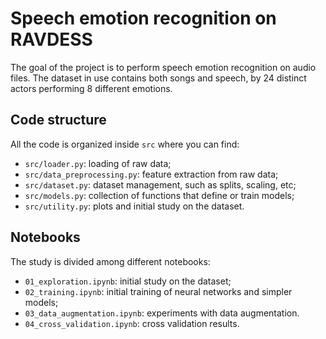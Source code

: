 # Speech emotion recognition on RAVDESS

The goal of the project is to perform speech emotion recognition on audio files. 
The dataset in use contains both songs and speech, by 24 distinct actors performing 8 different emotions. 

## Code structure
All the code is organized inside `src` where you can find: 
- `src/loader.py`: loading of raw data; 
- `src/data_preprocessing.py`: feature extraction from raw data;
- `src/dataset.py`: dataset management, such as splits, scaling, etc;
- `src/models.py`: collection of functions that define or train models;
- `src/utility.py`: plots and initial study on the dataset.

## Notebooks

The study is divided among different notebooks: 
- `01_exploration.ipynb`: initial study on the dataset; 
- `02_training.ipynb`: initial training of neural networks and simpler models;
- `03_data_augmentation.ipynb`: experiments with data augmentation.
- `04_cross_validation.ipynb`: cross validation results.